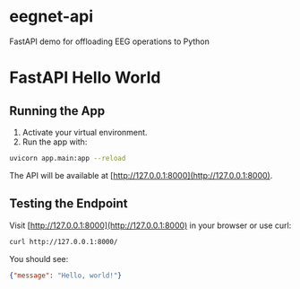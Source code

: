# eegnet-api
FastAPI demo for offloading EEG operations to Python

# FastAPI Hello World

## Running the App

1. Activate your virtual environment.
2. Run the app with:

```bash
uvicorn app.main:app --reload
```

The API will be available at [http://127.0.0.1:8000](http://127.0.0.1:8000).

## Testing the Endpoint

Visit [http://127.0.0.1:8000](http://127.0.0.1:8000) in your browser or use curl:

```bash
curl http://127.0.0.1:8000/
```

You should see:

```json
{"message": "Hello, world!"}
```
